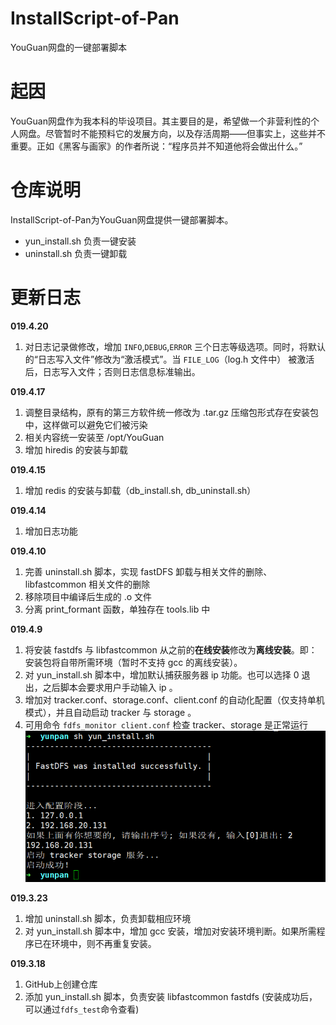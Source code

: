 # InstallScript-of-Pan
YouGuan网盘的一键部署脚本

# 起因
YouGuan网盘作为我本科的毕设项目。其主要目的是，希望做一个非营利性的个人网盘。尽管暂时不能预料它的发展方向，以及存活周期——但事实上，这些并不重要。正如《黑客与画家》的作者所说：“程序员并不知道他将会做出什么。”

# 仓库说明
InstallScript-of-Pan为YouGuan网盘提供一键部署脚本。

- yun_install.sh 负责一键安装
- uninstall.sh 负责一键卸载

# 更新日志
**019.4.20**
1. 对日志记录做修改，增加 `INFO`,`DEBUG`,`ERROR` 三个日志等级选项。同时，将默认的“日志写入文件”修改为“激活模式”。当 `FILE_LOG`（log.h 文件中） 被激活后，日志写入文件；否则日志信息标准输出。

**019.4.17**
1. 调整目录结构，原有的第三方软件统一修改为 .tar.gz 压缩包形式存在安装包中，这样做可以避免它们被污染
2. 相关内容统一安装至 /opt/YouGuan 
3. 增加 hiredis 的安装与卸载

**019.4.15**
1. 增加 redis 的安装与卸载（db_install.sh, db_uninstall.sh）

**019.4.14**
1. 增加日志功能

**019.4.10**
1. 完善 uninstall.sh 脚本，实现 fastDFS 卸载与相关文件的删除、libfastcommon 相关文件的删除
2. 移除项目中编译后生成的 .o 文件
3. 分离 print_formant 函数，单独存在 tools.lib 中

**019.4.9**
1. 将安装 fastdfs 与 libfastcommon 从之前的**在线安装**修改为**离线安装**。即：安装包将自带所需环境（暂时不支持 gcc 的离线安装）。
2. 对 yun_install.sh 脚本中，增加默认捕获服务器 ip 功能。也可以选择 0 退出，之后脚本会要求用户手动输入 ip 。
3. 增加对 tracker.conf、storage.conf、client.conf 的自动化配置（仅支持单机模式），并且自动启动 tracker 与 storage 。
4. 可用命令 `fdfs_monitor client.conf` 检查 tracker、storage 是正常运行
![](./img/Snipaste_2019-04-09_11-35-05.png)

**019.3.23**
1. 增加 uninstall.sh 脚本，负责卸载相应环境
2. 对 yun_install.sh 脚本中，增加 gcc 安装，增加对安装环境判断。如果所需程序已在环境中，则不再重复安装。

**019.3.18**
1. GitHub上创建仓库
2. 添加 yun_install.sh 脚本，负责安装 libfastcommon fastdfs (安装成功后，可以通过`fdfs_test`命令查看)
